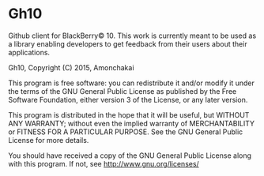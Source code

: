 # Gh10
Github client for BlackBerry© 10. This work is currently meant to be used as a library enabling developers to get feedback from their users about their applications.

Gh10, Copyright (C) 2015, Amonchakai

This program is free software: you can redistribute it and/or modify it under the terms of the GNU General Public License as published by the Free Software Foundation, either version 3 of the License, or any later version.

This program is distributed in the hope that it will be useful, but WITHOUT ANY WARRANTY; without even the implied warranty of MERCHANTABILITY or FITNESS FOR A PARTICULAR PURPOSE. See the GNU General Public License for more details.

You should have received a copy of the GNU General Public License along with this program. If not, see http://www.gnu.org/licenses/
